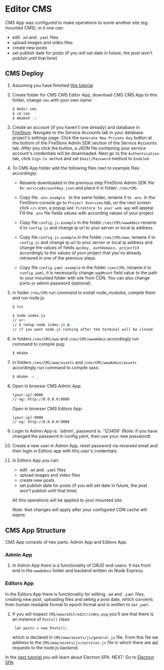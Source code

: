 # Editor CMS

CMS App was configured to make operations to some another site (eg: mounted CMS), in it one can: 

- edit `.md` and `.yaml` files
- upload images and video files
- create new posts
- set publish date for posts (if you will set date in future, the post won't publish until that time)
    
## CMS Deploy
<!-- TODO -->
1. Assuming you have finished [this tutorial](/source_config_n_mount/) 

1. Create folder for CMS CMS Editor App, download CMS CMS App to this folder, change `cms` with your own name:
    ```sh
    $ mkdir cms
    $ cd cms
    $ mbakeX -c
    ```
1. Create an account (if you haven't one already) and database in [FireStore](http://console.firebase.google.com). Navigate to the Service Accounts tab in your database project's settings page. Click the `Generate New Private Key` button at the bottom of the FireStore Admin SDK section of the Service Accounts tab. After you click the button, a JSON file containing your service account's credentials will be downloaded. Next go to the `Authentication` tab, click `Sign-in method` and set `Email/Password` method to `Enabled`.

1. To CMS App folder add the following files next to example files accordingly:

    - Rename downloaded in the previous step FireStore Admin SDK file to: `serviceAccountKey.json` and place it in folder: `/cms/CMS`. 

    - Copy file `.env.example ` to the same folder, rename it to `.env`. In the FireStore console go to `Project Overview` tab, on the next screen click `</>` icon, a popup `Add FireStore to your web app` will appear. Fill the `.env` file fields values with according values of your project.

    - Copy file `config.js.example` in the folder `/cms/CMS/wwwAdmin` rename it to `config.js` and change ip url to your server or local ip address.

    - Copy file `config.js.example` in the folder `/cms/CMS/www`, rename it to `config.js` and change ip url to your server or local ip address and change the values of fields `apiKey, authDomain, projectId` accordingly to the values of your project that you've already retrieved in one of the previous steps.

    - Copy file `config.yaml.example` in the folder `/cms/CMS`, rename it to `config.yaml`, it is necessarily change `appMount` field value to the path to your mounted folder with site from CDN. You can also change ports or admin password (optional).


1. in folder `/cms/CMS` run command to install node_modules, compile them and run node.js:
    ```sh
    $ tsc

    $ node index.js 
    // or: 
    // $ nohup node index.js & 
    // if you want node.js running after the terminal will be closed
    ```
1. In folders `/cms/CMS/www` and `/cms/CMS/wwwAdmin` accordingly run command to compile pug:
    ```sh
    $ mbake .
    ```
1. in folders `/cms/CMS/www/assets` and `/cms/CMS/wwwAdmin/assets` accordingly run command to compile sass:
    ```sh
    $ mbake -s .
    ```
1. Open in browser CMS Admin App:
    ```sh
    [your-ip]:8080
    // eg: http://0.0.0.0:8080
    ```

    Open in browser CMS Editors App:

    ```
    [your-ip]:9080
    // eg: http://0.0.0.0:9080
    ```
1. Login to Admin App is: 'admin', password is: '123456' (Note: if you have changed the password in config.yaml, then use your new password)

1. Create a new user in Admin App, reset password via received email and then login in Editors app with this user's credentials.

1. In Editors App you can: 

    - edit `.md` and `.yaml` files
    - upload images and video files
    - create new posts
    - set publish date for posts (if you will set date in future, the post won't publish until that time)
    
    All this operations will be applied to your mounted site.

    *Note:* that changes will apply after your configured CDN cache will expire.

## CMS App Structure

CMS App consists of two parts: Admin App and Editors App.

### Admin App

1. In Admin App there is a functionality of CRUD end-users. It has front end in the `wwwAdmin` folder and backend written on Node Express.



### Editors App

In the Editors App there is functionality for editing `.md` and `.yaml` files, creating new post, uploading files and seting a post date, which converts from human readable format to epoch format and is written to `dat.yaml`.

1. If you will inspect `CMS/www/edit/edit/index.pug` you'll see that there is an instance of `Posts()` class:

        let posts = new Posts();

    which is declared in `CMS/www/assets/js/general.js` file.
    From this file we address to the `CMS/www/assets/js/services.js` file in which there are api requests to the node.js backend.


In the [next tutorial ](/electron/) you will learn about Electron SPA.
NEXT: Go to [Electron SPA](/electron/).